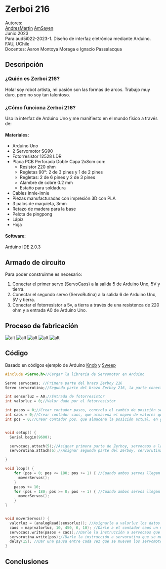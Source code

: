 # Zerboi 216
Autores:  
[AndresMartin](https://github.com/AndresMartinM) 
[AmSayen](https://github.com/AmSayen)  
Junio 2023  
Para aud5i022-2023-1. Diseño de interfaz eletrónica mediante Arduino. FAU, UChile  
Docentes: Aaron Montoya Moraga e Ignacio Passalacqua   

## Descripción
### ¿Quién es Zerboi 216?
Hola! soy robot artista, mi pasión son las formas de arcos. Trabajo muy duro, pero no soy tan talentoso.

### ¿Cómo funciona Zerboi 216?
Uso la interfaz de Arduino Uno y me manifiesto en el mundo físico a través de:
#### Materiales:
+ Arduino Uno
+ 2 Servomotor SG90
+ Fotorresistor 12528 LDR
+ Placa PCB Perforada Doble Capa 2x8cm con:
  - Resistor 220 ohm
  - Regletas 90°: 2 de 3 pines y 1 de 2 pines
  - Regletas: 2 de 6 pines y 2 de 3 pines
  - Alambre de cobre 0.2 mm
  - Estaño para soldadura
+ Cables innie-innie
+ Piezas manufacturadas con impresión 3D con PLA 
+ 3 palos de maquieta, 3mm
+ Retazo de madera para la base
+ Pelota de pingpong
+ Lápiz
+ Hoja

#### Software:
Arduino IDE 2.0.3

## Armado de circuito
Para poder construirme es necesario:  
1. Conectar el primer servo (ServoCaos) a la salida 5 de Arduino Uno, 5V y tierra.
2. Conectar el segundo servo (ServoRutina) a la salida 6 de Arduino Uno, 5V y tierra.
3. Conectar el fotorresistor a 5v, a tierra a través de una resistenca de 220 ohm y a entrada A0 de Arduino Uno.

## Proceso de fabricación 

![alt](./20230621_150403.jpg "foto wonita")
![alt](./1Sketch.jpg "foto wonita")
![alt](./20230621_193906.jpg "foto wonita")
![alt](./IMG-20230622-WA0000.jpg "foto wonita")
![alt](./IMG-20230623-WA0007.jpg "foto wonita")

## Código
Basado en códigos ejemplo de Arduino [Knob](https://github.com/arduino-libraries/Servo/tree/master/examples/Knob) y [Sweep](https://github.com/arduino-libraries/Servo/tree/master/examples/Sweep)  

```ino
#include <Servo.h>//Cargar la libreria de Servomotor en Arduino

Servo servocaos; //Primera parte del brazo Zerboy 216
Servo servorutina;//Segunda parte del brazo Zerboy 216, la parte conectada al lápiz

int sensorluz = A0;//Entrada de fotorresistor
int valorluz = 0;//Valor dado por el fotorresistor

int pasos = 0;//Crear contador pasos, controla el cambio de posición según lo que lee el fotorresistor
int caos = 0;//Crear contador caos, que almacena el mapeo de valores que hace que los datos del fotorresistor puedan ser traducidor como grados de giro del servocaos
int pos = 0;//Crear contador pos, que almacena la posición actual, en grados, del servomotor  


void setup() {
  Serial.begin(9600);

  servocaos.attach(5);//Asignar primera parte de Zerboy, servocaos a la entrada 5
  servorutina.attach(6);//Asignar segunda parte del Zerboy, servorutina a la entrada 6

}

void loop() {
    for (pos = 0; pos <= 180; pos += 1) { //Cuando ambos servos llegan a su posición 0°, avanzar de a 1 grado
      moverServos();
    }
    pasos += 10;
    for (pos = 180; pos >= 0; pos -= 1) { //Cuando ambos servos llegan a su posición 180°, avanza de a -1 grado, para girar hacia el otro lado
      moverServos();
    }
}


void moverServos() {
  valorluz = (analogRead(sensorluz)); //Asignarle a valorluz los datos dados por el sensorluz, es decir, el fotorreseptor
  caos = map(valorluz, 10, 450, 0, 10); //Darle a el contador caos un valor según la luz recibida por el fotorreseptor
  servocaos.write(pasos + caos);//Darle la instrucción a servocaos que se mueva a la posición condicionada por la suma de los contadores pasos+caos
  servorutina.write(pos);//Darle la instrucción a servorutina que se mueva a la posición condicionada por el contador pos
  delay(15); //Dar una pausa entre cada vez que se mueven los servomotores
}
```
## Conclusiones

